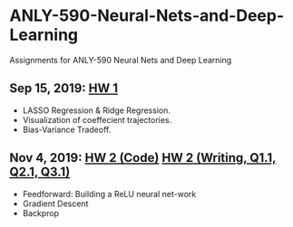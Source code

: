 # ANLY-590-Neural-Nets-and-Deep-Learning
Assignments for ANLY-590 Neural Nets and Deep Learning

## Sep 15, 2019: [HW 1](https://github.com/xinyiy/ANLY-590-Neural-Nets-and-Deep-Learning/blob/master/ANLY-590_HW_1.ipynb)
+ LASSO Regression & Ridge Regression.
+ Visualization of  coeffecient trajectories.
+ Bias-Variance Tradeoff.

## Nov 4, 2019: [HW 2 (Code)](https://github.com/xinyiy/ANLY-590-Neural-Nets-and-Deep-Learning/blob/master/ANLY-590_HW_2.ipynb) [HW 2 (Writing, Q1.1, Q2.1, Q3.1)](https://github.com/xinyiy/ANLY-590-Neural-Nets-and-Deep-Learning/blob/master/ANLY-590_HW_2.pdf)
+ Feedforward: Building a ReLU neural net-work
+ Gradient Descent
+ Backprop
